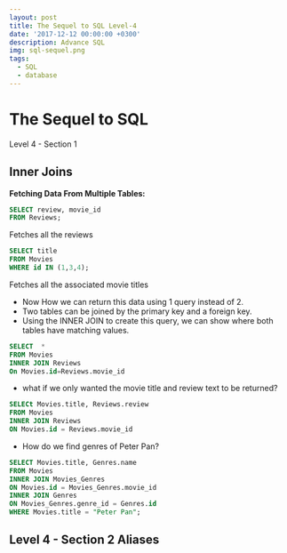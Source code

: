 ```yaml
---
layout: post
title: The Sequel to SQL Level-4
date: '2017-12-12 00:00:00 +0300'
description: Advance SQL
img: sql-sequel.png
tags:
  - SQL
  - database
---
```


# The Sequel to SQL

Level 4 - Section 1

## Inner Joins

**Fetching Data From Multiple Tables:**  
```SQL
SELECT review, movie_id
FROM Reviews;
```
Fetches all the reviews  
```SQL
SELECT title
FROM Movies
WHERE id IN (1,3,4);
```
Fetches all the associated movie titles
- Now How we can return this data using 1 query instead of 2.
- Two tables can be joined by the primary key and a foreign key.  
- Using the INNER JOIN to create this query, we can show where both tables have matching values.  

```SQL
SELECT  *
FROM Movies
INNER JOIN Reviews
On Movies.id=Reviews.movie_id  
```
- what if we only wanted the movie title and review text to be returned?  
```SQL
SELECt Movies.title, Reviews.review
FROM Movies
INNER JOIN Reviews
ON Movies.id = Reviews.movie_id
```
- How do we find genres of Peter Pan?  
```SQL
SELECT Movies.title, Genres.name
FROM Movies
INNER JOIN Movies_Genres
ON Movies.id = Movies_Genres.movie_id
INNER JOIN Genres
ON Movies_Genres.genre_id = Genres.id
WHERE Movies.title = "Peter Pan";
```
## Level 4 - Section 2 Aliases
